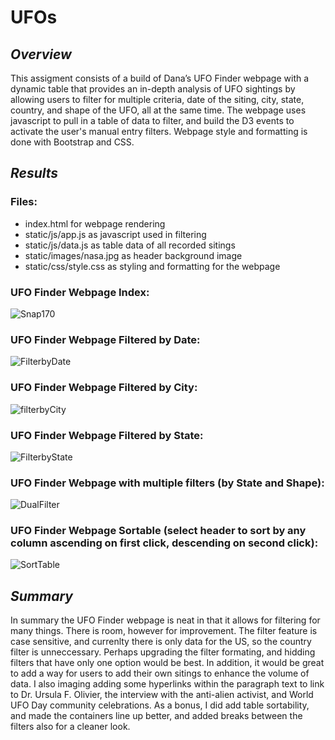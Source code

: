 # UFOs

## _**Overview**_ 
This assigment consists of a build of Dana’s UFO Finder webpage with a dynamic table that provides an in-depth analysis of UFO sightings by allowing users to filter for multiple criteria, date of the siting, city, state, country, and shape of the UFO, all at the same time. The webpage uses javascript to pull in a table of data to filter, and build the D3 events to activate the user's manual entry filters. Webpage style and formatting is done with Bootstrap and CSS. 

## _**Results**_
### Files:
- index.html for webpage rendering
- static/js/app.js as javascript used in filtering
- static/js/data.js as table data of all recorded sitings
- static/images/nasa.jpg as header background image
- static/css/style.css as styling and formatting for the webpage</b>

### UFO Finder Webpage Index:</b>
![Snap170](https://user-images.githubusercontent.com/90797036/144722933-ba911c93-ba34-4b96-8640-db2cceab5c20.png)</b>

### UFO Finder Webpage Filtered by Date:</b>
![FilterbyDate](https://user-images.githubusercontent.com/90797036/144722937-7724b8ff-84e6-438d-b656-f1ed5586c0e8.png)</b>

### UFO Finder Webpage Filtered by City:</b>
![filterbyCity](https://user-images.githubusercontent.com/90797036/144722940-72d7102e-0c4c-480e-b522-59641218e8b9.png)</b>

### UFO Finder Webpage Filtered by State:</b>
![FilterbyState](https://user-images.githubusercontent.com/90797036/144722915-ed214c85-aeb0-4794-8d2f-901414afeb68.png)</b>

### UFO Finder Webpage with multiple filters (by State and Shape):</b>
![DualFilter](https://user-images.githubusercontent.com/90797036/144722894-0e0bdf48-d7ac-4462-8a8a-3517dd869adf.png)</b>

### UFO Finder Webpage Sortable (select header to sort by any column ascending on first click, descending on second click):</b>
![SortTable](https://user-images.githubusercontent.com/90797036/144722901-8f4df591-644f-49e0-91b6-11a71a492652.png)</b>

## _**Summary**_
In summary the UFO Finder webpage is neat in that it allows for filtering for many things. There is room, however for improvement. The filter feature is case sensitive, and currenlty there is only data for the US, so the country filter is unneccessary. Perhaps upgrading the filter formating, and hidding filters that have only one option would be best. In addition, it would be great to add a way for users to add their own sitings to enhance the volume of data. I also imaging adding some hyperlinks within the paragraph text to link to Dr. Ursula F. Olivier, the interview with the anti-alien activist, and World UFO Day community celebrations. As a bonus, I did add table sortability, and made the containers line up better, and added breaks between the filters also for a cleaner look.
